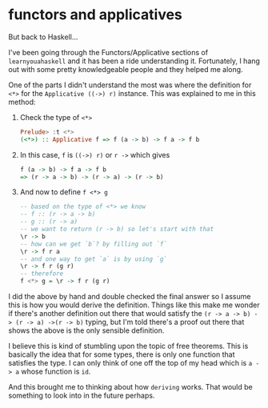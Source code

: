 # functors and applicatives

But back to Haskell...

I've been going through the Functors/Applicative sections of `learnyouahaskell`
and it has been a ride understanding it. Fortunately, I hang out with some pretty
knowledgeable people and they helped me along.

One of the parts I didn't understand the most was where the definition for `<*>`
for the `Applicative ((->) r)` instance. This was explained to me in this method:

1. Check the type of `<*>`

    ```haskell
    Prelude> :t <*>
    (<*>) :: Applicative f => f (a -> b) -> f a -> f b
    ```

2. In this case, `f` is `((->) r)` or `r ->` which gives

    ```haskell
    f (a -> b) -> f a -> f b
    => (r -> a -> b) -> (r -> a) -> (r -> b)
    ```

3. And now to define `f <*> g`

    ```haskell
    -- based on the type of <*> we know
    -- f :: (r -> a -> b)
    -- g :: (r -> a)
    -- we want to return (r -> b) so let's start with that
    \r -> b
    -- how can we get `b`? by filling out `f`
    \r -> f r a
    -- and one way to get `a` is by using `g`
    \r -> f r (g r)
    -- therefore
    f <*> g = \r -> f r (g r)
    ```

I did the above by hand and double checked the final answer so I assume this is
how you would derive the definition. Things like this make me wonder if there's
another definition out there that would satisfy the
`(r -> a -> b) -> (r -> a) ->(r -> b)` typing, but I'm told there's a proof out
there that shows the above is the only sensible definition.

I believe this is kind of stumbling upon the topic of free theorems. This is basically
the idea that for some types, there is only one function that satisfies the type.
I can only think of one off the top of my head which is `a -> a` whose function
is `id`.

And this brought me to thinking about how `deriving` works. That would be something
to look into in the future perhaps.

